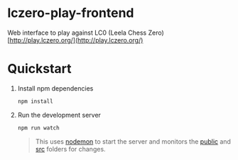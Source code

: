 # lczero-play-frontend

Web interface to play against LC0 (Leela Chess Zero) [http://play.lczero.org/](http://play.lczero.org/)

# Quickstart

1. Install npm dependencies

    ```bash
    npm install
    ```

2. Run the development server

    ```bash
    npm run watch
    ```

    > This uses [nodemon](https://nodemon.io/) to start the server and monitors the [public](public) and [src](src) folders for changes.
